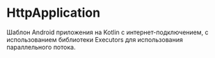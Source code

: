 # HttpApplication
Шаблон Android приложения на Kotlin с интернет-подключением, с использованием библиотеки Executors для использования параллельного потока.
